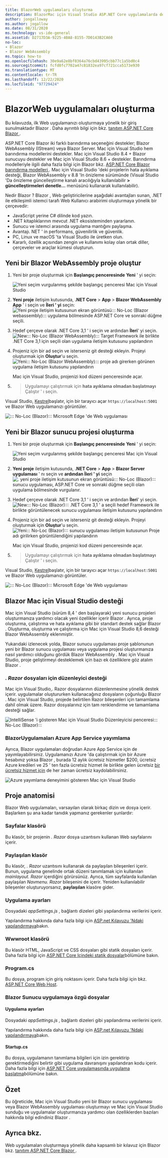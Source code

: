 ```yaml
---
title: BlazorWeb uygulamaları oluşturma
description: BlazorMac için Visual Studio ASP.NET Core uygulamalarda destek hakkında bilgi sağlar.
author: jongalloway
ms.author: jogallow
ms.date: 08/31/2020
ms.technology: vs-ide-general
ms.assetid: D2717D3A-9225-40A8-8155-7D0143B2CA60
no-loc:
- Blazor
- Blazor WebAssembly
ms.topic: how-to
ms.openlocfilehash: 30e9a62e8bf0364a76cbd43995cbb77c1a5bd0c4
ms.sourcegitcommit: fcfd0fc7702a47c81832ea97cf721cca5173e930
ms.translationtype: MT
ms.contentlocale: tr-TR
ms.lasthandoff: 12/22/2020
ms.locfileid: "97729424"
---
```

# <a name="create-no-locblazor-web-apps"></a>BlazorWeb uygulamaları oluşturma

Bu kılavuzda, ilk Web uygulamanızı oluşturmaya yönelik bir giriş sunulmaktadır Blazor . Daha ayrıntılı bilgi için bkz. [tanıtım ASP.NET Core Blazor ](/aspnet/core/blazor/index).

ASP.NET Core Blazor iki farklı barındırma seçeneğini destekler; Blazor WebAssembly (IStream) veya Blazor Server. Mac için Visual Studio hem barındırma modellerini destekler. Mac için Visual Studio 8.4 + Blazor sunucuyu destekler ve Mac için Visual Studio 8.6 + destekler. Barındırma modelleriyle ilgili daha fazla bilgi için Blazor bkz. [ASP.NET Core Blazor barındırma modelleri ](/aspnet/core/blazor/hosting-models?view=aspnetcore-3.1&preserve-view=true). Mac için Visual Studio 'deki projelerin hata ayıklama desteği, Blazor WebAssembly v 8.8 'In önizleme sürümünde (Visual Studio 'Da önizleme güncelleştirme kanalı aracılığıyla kullanılabilir **> güncelleştirmeleri denetle...** menüsünü kullanarak kullanılabilir).

Nedir Blazor ? Blazor , Web geliştiricilerine aşağıdaki avantajları sunan, .NET ile etkileşimli istemci tarafı Web Kullanıcı arabirimi oluşturmaya yönelik bir çerçevedir:

* JavaScript yerine C# dilinde kod yazın.
* .NET kitaplıklarının mevcut .NET ekosisteminden yararlanın.
* Sunucu ve istemci arasında uygulama mantığını paylaşma.
* Avantajı. NET ' in performans, güvenilirlik ve güvenlik.
* PC, Linux ve macOS 'ta Visual Studio ile üretken olun.
* Kararlı, özellik açısından zengin ve kullanımı kolay olan ortak diller, çerçeveler ve araçlar kümesi oluşturun.

## <a name="create-a-new-no-locblazor-webassembly-project"></a>Yeni bir Blazor WebAssembly proje oluştur
1. Yeni bir proje oluşturmak için **Başlangıç penceresinde** **Yeni** ' yi seçin:

   ![Yeni seçim vurgulanmış şekilde başlangıç penceresi Mac için Visual Studio](media/blazor-new-project.png)

1. **Yeni proje** iletişim kutusunda, **.NET Core** > **App** > **Blazor WebAssembly App** ' i seçin ve **İleri ' yi** seçin: ![ Yeni proje iletişim kutusunun ekran görüntüsü::: No-Loc (Blazor webassembly)::: uygulama bölmesinde ASP.NET Core ve sonraki düğme seçili.](media/blazor-wasm-project-template.png)

1. Hedef çerçeve olarak .NET Core 3,1 ' i seçin ve ardından **İleri**' yi seçin. 
   ![New::: No-Loc (Blazor WebAssembly)::: Target Framework ile birlikte .NET Core 3,1 için seçili olan uygulama iletişim kutusunu yapılandırın](media/blazor-wasm-select-target-framework.png)

1. Projeniz için bir ad seçin ve isterseniz git desteği ekleyin. Projeyi oluşturmak için **Oluştur**'u seçin.
    ![Yeni::: No-Loc (Blazor WebAssembly)::: proje adı girerken görünen uygulama iletişim kutusunu yapılandırın](media/blazor-wasm-name-project.png)

   Mac için Visual Studio, projenizi kod düzeni penceresinde açar.

1.   >  Uygulamayı çalıştırmak için **hata ayıklama olmadan başlatmayı** Çalıştır ' ı seçin.

   Visual Studio, [Kestrel](/aspnet/core/fundamentals/servers/kestrel)başlatır, için bir tarayıcı açar `https://localhost:5001` ve Blazor Web uygulamanızı görüntüler.

   ![::: No-Loc (Blazor)::: Microsoft Edge 'de Web uygulaması](media/blazor-new-app-in-edge.png)

## <a name="creating-a-new-no-locblazor-server-project"></a>Yeni bir Blazor sunucu projesi oluşturma

1. Yeni bir proje oluşturmak için **Başlangıç penceresinde** **Yeni** ' yi seçin:

   ![Yeni seçim vurgulanmış şekilde başlangıç penceresi Mac için Visual Studio](media/blazor-new-project.png)
1. **Yeni proje** iletişim kutusunda, **.NET Core** > **App** > **Blazor Server uygulaması** ' nı seçin ve **ardından İleri ' yi** seçin ![ . yeni proje iletişim kutusunun ekran görüntüsü::: No-Loc (Blazor)::: sunucu uygulaması, ASP.NET Core ve sonraki düğme seçili olan uygulama bölmesinde vurgulanır.](media/blazor-project-template.png)

1. Hedef çerçeve olarak .NET Core 3,1 ' i seçin ve ardından **İleri**' yi seçin. 
   ![New::: No-Loc (Blazor)::: .NET Core 3,1 ' a seçili hedef Framework ile birlikte görüntülenecek sunucu uygulaması iletişim kutusunu yapılandırın](media/blazor-select-target-framework.png)

1. Projeniz için bir ad seçin ve isterseniz git desteği ekleyin. Projeyi oluşturmak için **Oluştur**'u seçin.
   ![Yeni::: No-Loc (Blazor)::: sunucu uygulaması iletişim kutusunun Proje adı girilirken görüntülendiğini yapılandırın](media/blazor-name-project.png)

   Mac için Visual Studio, projenizi kod düzeni penceresinde açar.
1.   >  Uygulamayı çalıştırmak için **hata ayıklama olmadan başlatmayı** Çalıştır ' ı seçin.

   Visual Studio, [Kestrel](/aspnet/core/fundamentals/servers/kestrel)başlatır, için bir tarayıcı açar `https://localhost:5001` ve Blazor Web uygulamanızı görüntüler.

   ![::: No-Loc (Blazor)::: Microsoft Edge 'de Web uygulaması](media/blazor-new-app-in-edge.png)

## <a name="no-locblazor-support-in-visual-studio-for-mac"></a>Blazor Mac için Visual Studio desteği

Mac için Visual Studio (sürüm 8,4 ' den başlayarak) yeni sunucu projeleri oluşturmanıza yardımcı olacak yeni özellikler içerir Blazor . Ayrıca, proje oluşturma, çalıştırma ve hata ayıklama gibi bir standart destek sağlar Blazor . Oluşturma, oluşturma ve çalıştırma için Mac için Visual Studio 8,6 desteği Blazor WebAssembly eklenmiştir.

Yukarıdaki izlenecek yolda, Blazor sunucu uygulaması proje şablonunun yeni bir Blazor sunucu uygulaması veya uygulama projesi oluşturmanıza nasıl yardımcı olduğunu gördük Blazor WebAssembly . Mac için Visual Studio, proje geliştirmeyi desteklemek için bazı ek özelliklere göz atalım Blazor .

### <a name="editor-support-for-razor-files"></a>*. Razor* dosyaları için düzenleyici desteği
Mac için Visual Studio,. Razor dosyalarının düzenlenmesine yönelik destek içerir. uygulamalar oluştururken kullanacağınız dosyaların çoğunluğu Blazor . Mac için Visual Studio, projede belirtilen Razor bileşenleri için tamamlama dahil olmak üzere. Razor dosyalarınız için tam renklendirme ve tamamlama desteği sağlar.

![IntelliSense 'i gösteren Mac için Visual Studio Düzenleyicisi penceresi::: No-Loc (Blazor):::](media/blazor-intellisense.png)

### <a name="publishing-no-locblazor-applications-to-azure-app-service"></a>BlazorUygulamaları Azure App Service yayımlama
Ayrıca, Blazor uygulamaları doğrudan Azure App Service için de yayımlayabilirsiniz. Uygulamanızı Azure 'da çalıştırmak için bir Azure hesabınız yoksa Blazor , burada 12 aylık ücretsiz hizmetler $200, ücretsiz Azure kredileri ve 25 ' ten fazla ücretsiz hizmet ile birlikte gelen ücretsiz [bir ücretsiz hizmet için](https://azure.microsoft.com/free) de her zaman ücretsiz kaydolabilirsiniz.

![Azure yayımlama deneyimini gösteren Mac için Visual Studio](media/blazor-azure-publish.png)

## <a name="project-anatomy"></a>Proje anatomisi

Blazor Web uygulamaları, varsayılan olarak birkaç dizin ve dosya içerir. Başlarken şu ana kadar tanıdık yapmanız gerekenler şunlardır:

### <a name="pages-folder"></a>Sayfalar klasörü

Bu klasör, bir projenin *. Razor* dosya uzantısını kullanan Web sayfalarını içerir.

### <a name="shared-folder"></a>Paylaşılan klasör

Bu klasör, *. Razor* uzantısını kullanarak da paylaşılan bileşenleri içerir. Bunun, uygulama genelinde ortak düzeni tanımlamak için kullanılan *mainlayout. Razor* içerdiğini görürsünüz. Ayrıca, tüm sayfalarda kullanılan paylaşılan *Navmenu. Razor* bileşenini de içerir. Yeniden kullanılabilir bileşenler oluşturuyorsanız, **paylaşılan** klasöre gider.

### <a name="app-settings"></a>Uygulama ayarları

Dosyadaki *appSettings.js* , bağlantı dizeleri gibi yapılandırma verilerini içerir.

Yapılandırma hakkında daha fazla bilgi için [ASP.net Kılavuzu 'Ndaki yapılandırmaya](/aspnet/core/fundamentals/configuration/index)bakın.

### <a name="wwwroot-folder"></a>Wwwroot klasörü

Bu klasör HTML, JavaScript ve CSS dosyaları gibi statik dosyaları içerir. Daha fazla bilgi için [ASP.NET Core Içindeki statik dosyalar](/aspnet/core/fundamentals/static-files)bölümüne bakın.

### <a name="programcs"></a>Program.cs

Bu dosya, program için giriş noktasını içerir. Daha fazla bilgi için bkz. [ASP.NET Core Web Host](/aspnet/core/fundamentals/host/web-host).

### <a name="no-locblazor-server-app-specific-files"></a>Blazor Sunucu uygulamaya özgü dosyalar
#### <a name="app-settings"></a>Uygulama ayarları

Dosyadaki *appSettings.js* , bağlantı dizeleri gibi yapılandırma verilerini içerir.

Yapılandırma hakkında daha fazla bilgi için [ASP.net Kılavuzu 'Ndaki yapılandırmaya](/aspnet/core/fundamentals/configuration/index)bakın.

#### <a name="startupcs"></a>Startup.cs

Bu dosya, uygulamanın tanımlama bilgileri için izin gerektirip gerektirmediğini belirtir gibi uygulama davranışını yapılandıran kodu içerir. Daha fazla bilgi için [ASP.NET Core uygulamasında uygulama başlatma](/aspnet/core/fundamentals/startup)bölümüne bakın.

## <a name="summary"></a>Özet
Bu öğreticide, Mac için Visual Studio yeni bir Blazor sunucu uygulaması veya Blazor WebAssembly uygulaması oluşturmayı ve Mac için Visual Studio sunduğu ve uygulamalar oluşturmanıza yardımcı olan özelliklerden bazıları hakkında bilgi edindiniz Blazor .

## <a name="see-also"></a>Ayrıca bkz.

Web uygulamaları oluşturmaya yönelik daha kapsamlı bir kılavuz için Blazor bkz. [tanıtım ASP.NET Core Blazor ](/aspnet/core/blazor/index).